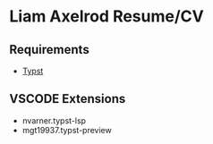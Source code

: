 
# Liam Axelrod Resume/CV

## Requirements

- [Typst](https://typst.app)

## VSCODE Extensions

- nvarner.typst-lsp
- mgt19937.typst-preview
